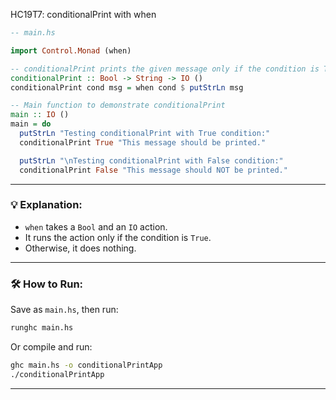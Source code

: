HC19T7: conditionalPrint with when

```haskell
-- main.hs

import Control.Monad (when)

-- conditionalPrint prints the given message only if the condition is True
conditionalPrint :: Bool -> String -> IO ()
conditionalPrint cond msg = when cond $ putStrLn msg

-- Main function to demonstrate conditionalPrint
main :: IO ()
main = do
  putStrLn "Testing conditionalPrint with True condition:"
  conditionalPrint True "This message should be printed."

  putStrLn "\nTesting conditionalPrint with False condition:"
  conditionalPrint False "This message should NOT be printed."
```

---

### 💡 Explanation:

* `when` takes a `Bool` and an `IO` action.
* It runs the action only if the condition is `True`.
* Otherwise, it does nothing.

---

### 🛠️ How to Run:

Save as `main.hs`, then run:

```bash
runghc main.hs
```

Or compile and run:

```bash
ghc main.hs -o conditionalPrintApp
./conditionalPrintApp
```

---
